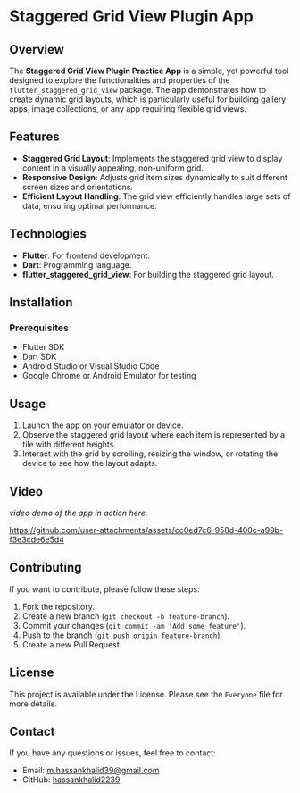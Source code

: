 # Staggered Grid View Plugin App

## Overview
The **Staggered Grid View Plugin Practice App** is a simple, yet powerful tool designed to explore the functionalities and properties of the `flutter_staggered_grid_view` package. The app demonstrates how to create dynamic grid layouts, which is particularly useful for building gallery apps, image collections, or any app requiring flexible grid views.

## Features
- **Staggered Grid Layout**: Implements the staggered grid view to display content in a visually appealing, non-uniform grid.
- **Responsive Design**: Adjusts grid item sizes dynamically to suit different screen sizes and orientations.
- **Efficient Layout Handling**: The grid view efficiently handles large sets of data, ensuring optimal performance.

## Technologies
- **Flutter**: For frontend development.
- **Dart**: Programming language.
- **flutter_staggered_grid_view**: For building the staggered grid layout.

## Installation

### Prerequisites
- Flutter SDK
- Dart SDK
- Android Studio or Visual Studio Code
- Google Chrome or Android Emulator for testing


## Usage
1. Launch the app on your emulator or device.
2. Observe the staggered grid layout where each item is represented by a tile with different heights.
3. Interact with the grid by scrolling, resizing the window, or rotating the device to see how the layout adapts.

## Video
_video demo of the app in action here._

https://github.com/user-attachments/assets/cc0ed7c6-958d-400c-a99b-f3e3cde6e5d4

## Contributing
If you want to contribute, please follow these steps:
1. Fork the repository.
2. Create a new branch (`git checkout -b feature-branch`).
3. Commit your changes (`git commit -am 'Add some feature'`).
4. Push to the branch (`git push origin feature-branch`).
5. Create a new Pull Request.

## License
This project is available under the License. Please see the `Everyone` file for more details.

## Contact
If you have any questions or issues, feel free to contact:
- Email: m.hassankhalid39@gmail.com
- GitHub: [hassankhalid2239](https://github.com/hassankhalid2239)
